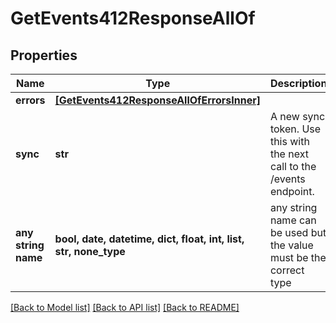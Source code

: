 # GetEvents412ResponseAllOf


## Properties
Name | Type | Description | Notes
------------ | ------------- | ------------- | -------------
**errors** | [**[GetEvents412ResponseAllOfErrorsInner]**](GetEvents412ResponseAllOfErrorsInner.md) |  | [optional] 
**sync** | **str** | A new sync token. Use this with the next call to the /events endpoint. | [optional] 
**any string name** | **bool, date, datetime, dict, float, int, list, str, none_type** | any string name can be used but the value must be the correct type | [optional]

[[Back to Model list]](../README.md#documentation-for-models) [[Back to API list]](../README.md#documentation-for-api-endpoints) [[Back to README]](../README.md)


